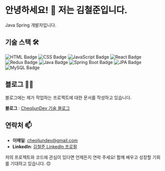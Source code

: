 # 안녕하세요! 👋 저는 김철준입니다.

Java Spring 개발자입니다.

## 기술 스택 🛠️
![HTML Badge](https://img.shields.io/badge/html-%23E34F26.svg?&style=for-the-badge&logo=html5&logoColor=white) ![CSS Badge](https://img.shields.io/badge/css-%231572B6.svg?&style=for-the-badge&logo=css3&logoColor=white) ![JavaScript Badge](https://img.shields.io/badge/javascript-%23F7DF1E.svg?&style=for-the-badge&logo=javascript&logoColor=black) ![React Badge](https://img.shields.io/badge/react-%2361DAFB.svg?&style=for-the-badge&logo=react&logoColor=black) ![Redux Badge](https://img.shields.io/badge/redux-%23764ABC.svg?&style=for-the-badge&logo=redux&logoColor=white) ![Java Badge](https://img.shields.io/badge/java-%23007396.svg?&style=for-the-badge&logo=java&logoColor=white) ![Spring Boot Badge](https://img.shields.io/badge/springboot-%236DB33F.svg?&style=for-the-badge&logo=springboot&logoColor=white) ![JPA Badge](https://img.shields.io/badge/jpa-%23556677.svg?&style=for-the-badge&logo=hibernate&logoColor=white) ![MySQL Badge](https://img.shields.io/badge/mysql-%234479A1.svg?&style=for-the-badge&logo=mysql&logoColor=white)

## 블로그 👨‍💻

블로그에는 제가 작업하는 프로젝트에 대한 문서를 작성하고 있습니다.

**블로그** : [CheoljunDev 기술 블로그](https://cheoljundev.github.io/)

## 연락처 📫
- **이메일**: cheoljundev@gmail.com
- **LinkedIn**: [김철준 LinkedIn 프로필](https://www.linkedin.com/in/%EC%B2%A0%EC%A4%80-%EA%B9%80-4aa017240/)

저의 프로젝트와 코드에 관심이 있다면 언제든지 연락 주세요! 함께 배우고 성장할 기회를 기대하고 있습니다. 😊
